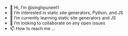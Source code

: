 - 👋 Hi, I’m @singhpuneet1
- 👀 I’m interested in static site generators, Python, and JS
- 🌱 I’m currently learning static site generators and JS
- 💞️ I’m looking to collaborate on any open issues
- 📫 How to reach me ...

<!---
singhpuneet1/singhpuneet1 is a ✨ special ✨ repository because its `README.md` (this file) appears on your GitHub profile.
You can click the Preview link to take a look at your changes.
--->
